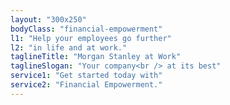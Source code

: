 ```yaml
---
layout: "300x250"
bodyClass: "financial-empowerment"
l1: "Help your employees go further"
l2: "in life and at work."
taglineTitle: "Morgan Stanley at Work"
taglineSlogan: "Your company<br /> at its best"
service1: "Get started today with"
service2: "Financial Empowerment."
---
```

